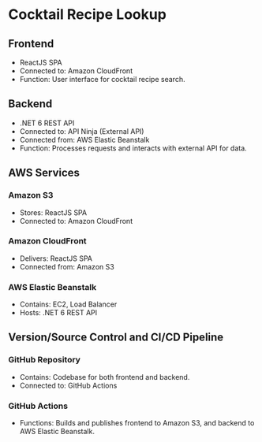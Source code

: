 # Cocktail Recipe Lookup

## Frontend
- ReactJS SPA
- Connected to: Amazon CloudFront
- Function: User interface for cocktail recipe search.

## Backend
- .NET 6 REST API
- Connected to: API Ninja (External API)
- Connected from: AWS Elastic Beanstalk
- Function: Processes requests and interacts with external API for data.

## AWS Services
### Amazon S3
- Stores: ReactJS SPA
- Connected to: Amazon CloudFront
### Amazon CloudFront
- Delivers: ReactJS SPA
- Connected from: Amazon S3
### AWS Elastic Beanstalk
- Contains: EC2, Load Balancer
- Hosts: .NET 6 REST API

## Version/Source Control and CI/CD Pipeline
### GitHub Repository
- Contains: Codebase for both frontend and backend.
- Connected to: GitHub Actions
### GitHub Actions
- Functions: Builds and publishes frontend to Amazon S3, and backend to AWS Elastic Beanstalk.
